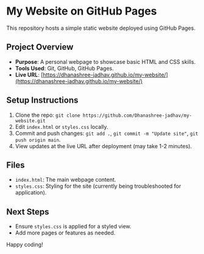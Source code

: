 # My Website on GitHub Pages

This repository hosts a simple static website deployed using GitHub Pages.

## Project Overview
- **Purpose**: A personal webpage to showcase basic HTML and CSS skills.
- **Tools Used**: Git, GitHub, GitHub Pages.
- **Live URL**: [https://dhanashree-jadhav.github.io/my-website/](https://dhanashree-jadhav.github.io/my-website/)

## Setup Instructions
1. Clone the repo: `git clone https://github.com/Dhanashree-jadhav/my-website.git`
2. Edit `index.html` or `styles.css` locally.
3. Commit and push changes: `git add .`, `git commit -m "Update site"`, `git push origin main`.
4. View updates at the live URL after deployment (may take 1-2 minutes).

## Files
- `index.html`: The main webpage content.
- `styles.css`: Styling for the site (currently being troubleshooted for application).

## Next Steps
- Ensure `styles.css` is applied for a styled view.
- Add more pages or features as needed.

Happy coding!